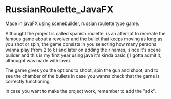 # RussianRoulette_JavaFX
Made in javaFX using scenebuilder, russian roulette type game.

Althought the project is called spanish roulette, is an attempt to recreate the famous game about a revolver and the bullet that  keeps moving as long as you shot or spin, the game consists in you selecting how many persons wanna play (from 2 to 6) and later on adding their names, since it's scene builder and this is my first year using java it's kinda basic ( I gotta admit it, althought was made with love).

The game gives you the options to shoot, spin the gun and shoot, and to see the chamber of the bullets in case you wanna check that the game is correctly functioning.

In case you want to make the project work, remember to add the "sdk".
